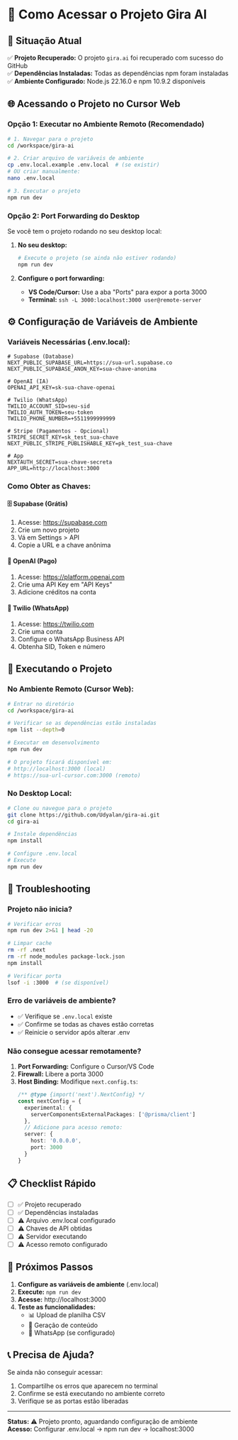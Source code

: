 # 🚀 Como Acessar o Projeto Gira AI

## 📍 **Situação Atual**

✅ **Projeto Recuperado:** O projeto `gira.ai` foi recuperado com sucesso do GitHub  
✅ **Dependências Instaladas:** Todas as dependências npm foram instaladas  
✅ **Ambiente Configurado:** Node.js 22.16.0 e npm 10.9.2 disponíveis  

## 🌐 **Acessando o Projeto no Cursor Web**

### **Opção 1: Executar no Ambiente Remoto (Recomendado)**

```bash
# 1. Navegar para o projeto
cd /workspace/gira-ai

# 2. Criar arquivo de variáveis de ambiente
cp .env.local.example .env.local  # (se existir)
# OU criar manualmente:
nano .env.local

# 3. Executar o projeto
npm run dev
```

### **Opção 2: Port Forwarding do Desktop**

Se você tem o projeto rodando no seu desktop local:

1. **No seu desktop:**
   ```bash
   # Execute o projeto (se ainda não estiver rodando)
   npm run dev
   ```

2. **Configure o port forwarding:**
   - **VS Code/Cursor:** Use a aba "Ports" para expor a porta 3000
   - **Terminal:** `ssh -L 3000:localhost:3000 user@remote-server`

## ⚙️ **Configuração de Variáveis de Ambiente**

### **Variáveis Necessárias (.env.local):**

```env
# Supabase (Database)
NEXT_PUBLIC_SUPABASE_URL=https://sua-url.supabase.co
NEXT_PUBLIC_SUPABASE_ANON_KEY=sua-chave-anonima

# OpenAI (IA)
OPENAI_API_KEY=sk-sua-chave-openai

# Twilio (WhatsApp)
TWILIO_ACCOUNT_SID=seu-sid
TWILIO_AUTH_TOKEN=seu-token
TWILIO_PHONE_NUMBER=+5511999999999

# Stripe (Pagamentos - Opcional)
STRIPE_SECRET_KEY=sk_test_sua-chave
NEXT_PUBLIC_STRIPE_PUBLISHABLE_KEY=pk_test_sua-chave

# App
NEXTAUTH_SECRET=sua-chave-secreta
APP_URL=http://localhost:3000
```

### **Como Obter as Chaves:**

#### 🗄️ **Supabase (Grátis)**
1. Acesse: https://supabase.com
2. Crie um novo projeto
3. Vá em Settings > API
4. Copie a URL e a chave anônima

#### 🤖 **OpenAI (Pago)**
1. Acesse: https://platform.openai.com
2. Crie uma API Key em "API Keys"
3. Adicione créditos na conta

#### 📱 **Twilio (WhatsApp)**
1. Acesse: https://twilio.com
2. Crie uma conta
3. Configure o WhatsApp Business API
4. Obtenha SID, Token e número

## 🚀 **Executando o Projeto**

### **No Ambiente Remoto (Cursor Web):**

```bash
# Entrar no diretório
cd /workspace/gira-ai

# Verificar se as dependências estão instaladas
npm list --depth=0

# Executar em desenvolvimento
npm run dev

# O projeto ficará disponível em:
# http://localhost:3000 (local)
# https://sua-url-cursor.com:3000 (remoto)
```

### **No Desktop Local:**

```bash
# Clone ou navegue para o projeto
git clone https://github.com/Udyalan/gira-ai.git
cd gira-ai

# Instale dependências
npm install

# Configure .env.local
# Execute
npm run dev
```

## 🔧 **Troubleshooting**

### **Projeto não inicia?**
```bash
# Verificar erros
npm run dev 2>&1 | head -20

# Limpar cache
rm -rf .next
rm -rf node_modules package-lock.json
npm install

# Verificar porta
lsof -i :3000  # (se disponível)
```

### **Erro de variáveis de ambiente?**
- ✅ Verifique se `.env.local` existe
- ✅ Confirme se todas as chaves estão corretas
- ✅ Reinicie o servidor após alterar .env

### **Não consegue acessar remotamente?**
1. **Port Forwarding:** Configure o Cursor/VS Code
2. **Firewall:** Libere a porta 3000
3. **Host Binding:** Modifique `next.config.ts`:
   ```ts
   /** @type {import('next').NextConfig} */
   const nextConfig = {
     experimental: {
       serverComponentsExternalPackages: ['@prisma/client']
     },
     // Adicione para acesso remoto:
     server: {
       host: '0.0.0.0',
       port: 3000
     }
   }
   ```

## 📋 **Checklist Rápido**

- [ ] ✅ Projeto recuperado
- [ ] ✅ Dependências instaladas  
- [ ] ⚠️ Arquivo .env.local configurado
- [ ] ⚠️ Chaves de API obtidas
- [ ] ⚠️ Servidor executando
- [ ] ⚠️ Acesso remoto configurado

## 🎯 **Próximos Passos**

1. **Configure as variáveis de ambiente** (.env.local)
2. **Execute:** `npm run dev`
3. **Acesse:** http://localhost:3000
4. **Teste as funcionalidades:**
   - 📊 Upload de planilha CSV
   - 🎨 Geração de conteúdo
   - 📱 WhatsApp (se configurado)

## 📞 **Precisa de Ajuda?**

Se ainda não conseguir acessar:
1. Compartilhe os erros que aparecem no terminal
2. Confirme se está executando no ambiente correto
3. Verifique se as portas estão liberadas

---
**Status:** ⚠️ Projeto pronto, aguardando configuração de ambiente  
**Acesso:** Configurar .env.local → npm run dev → localhost:3000